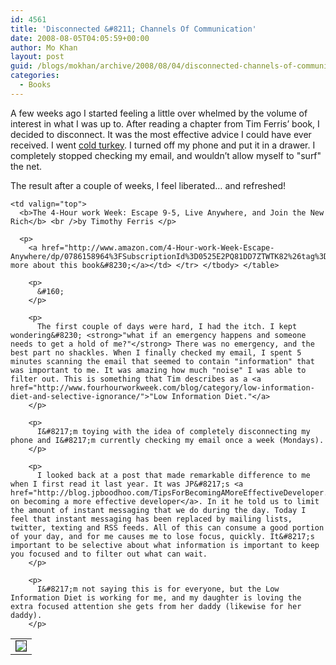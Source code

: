 ```yaml
---
id: 4561
title: 'Disconnected &#8211; Channels Of Communication'
date: 2008-08-05T04:05:59+00:00
author: Mo Khan
layout: post
guid: /blogs/mokhan/archive/2008/08/04/disconnected-channels-of-communication.aspx
categories:
  - Books
---
```

A few weeks ago I started feeling a little over whelmed by the volume of interest in what I was up to. After reading a chapter from Tim Ferris&#8217; book, I decided to disconnect. It was the most effective advice I could have ever received. I went [cold turkey](http://en.wikipedia.org/wiki/Cold_turkey). I turned off my phone and put it in a drawer. I completely stopped checking my email, and wouldn&#8217;t allow myself to "surf" the net. 

The result after a couple of weeks, I feel liberated&#8230; and refreshed! 

<table border="0">
  <tr>
    <td valign="top">
      <a href="http://www.amazon.com/4-Hour-work-Week-Escape-Anywhere/dp/0786158964%3FSubscriptionId%3D0525E2PQ81DD7ZTWTK82%26tag%3Dws%26linkCode%3Dsp1%26camp%3D2025%26creative%3D165953%26creativeASIN%3D0786158964"><img src="http://ecx.images-amazon.com/images/I/41cND5RQsLL._SL75_.jpg" border="1" /></a>
    </td>
    
    <td valign="top">
      <b>The 4-Hour work Week: Escape 9-5, Live Anywhere, and Join the New Rich</b> <br />by Timothy Ferris </p> 
      
      <p>
        <a href="http://www.amazon.com/4-Hour-work-Week-Escape-Anywhere/dp/0786158964%3FSubscriptionId%3D0525E2PQ81DD7ZTWTK82%26tag%3Dws%26linkCode%3Dsp1%26camp%3D2025%26creative%3D165953%26creativeASIN%3D0786158964">Read more about this book&#8230;</a></td> </tr> </tbody> </table> 
        
        <p>
          &#160;
        </p>
        
        <p>
          The first couple of days were hard, I had the itch. I kept wondering&#8230; <strong>"what if an emergency happens and someone needs to get a hold of me?"</strong> There was no emergency, and the best part no shackles. When I finally checked my email, I spent 5 minutes scanning the email that seemed to contain "information" that was important to me. It was amazing how much "noise" I was able to filter out. This is something that Tim describes as a <a href="http://www.fourhourworkweek.com/blog/category/low-information-diet-and-selective-ignorance/">"Low Information Diet."</a>
        </p>
        
        <p>
          I&#8217;m toying with the idea of completely disconnecting my phone and I&#8217;m currently checking my email once a week (Mondays).
        </p>
        
        <p>
          I looked back at a post that made remarkable difference to me when I first read it last year. It was JP&#8217;s <a href="http://blog.jpboodhoo.com/TipsForBecomingAMoreEffectiveDeveloper.aspx">tips on becoming a more effective developer</a>. In it he told us to limit the amount of instant messaging that we do during the day. Today I feel that instant messaging has been replaced by mailing lists, twitter, texting and RSS feeds. All of this can consume a good portion of your day, and for me causes me to lose focus, quickly. It&#8217;s important to be selective about what information is important to keep you focused and to filter out what can wait.
        </p>
        
        <p>
          I&#8217;m not saying this is for everyone, but the Low Information Diet is working for me, and my daughter is loving the extra focused attention she gets from her daddy (likewise for her daddy).
        </p>